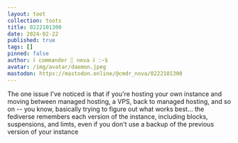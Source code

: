 ```yaml
---
layout: toot
collection: toots
title: 0222101300
date: 2024-02-22
published: true
tags: []
pinned: false
author: ⸸ commander ░ nova ⸸ :~$
avatar: /img/avatar/daemon.jpeg
mastodon: https://mastodon.online/@cmdr_nova/0222101300
---
```


The one issue I've noticed is that if you're hosting your own instance and moving between managed hosting, a VPS, back to managed hosting, and so on -- you know, basically trying to figure out what works best... the fediverse remembers each version of the instance, including blocks, suspensions, and limts, even if you don't use a backup of the previous version of your instance
